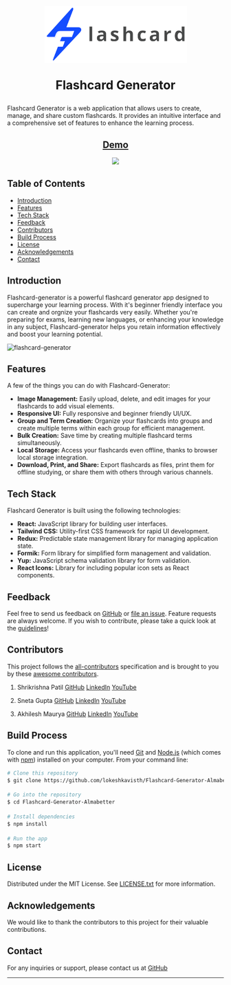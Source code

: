 
<h1 align="center">
  <br>

![logo](./src/assets/logo.png)

Flashcard Generator

</h1>

Flashcard Generator is a web application that allows users to create, manage, and share custom flashcards. It provides an intuitive interface and a comprehensive set of features to enhance the learning process.

<h2 align='center'>
<a href='https://flashcard-generator-alma.vercel.app/' target="_blank">Demo</a>
</h2>

<p align="center">  
  <a href="https://opensource.org/licenses/MIT">
      <img src="https://img.shields.io/badge/License-MIT-yellow.svg">
  </a>
</p>

## Table of Contents

- [Introduction](#introduction)
- [Features](#features)
- [Tech Stack](#tech-stack)
- [Feedback](#feedback)
- [Contributors](#contributors)
- [Build Process](#build-process)
- [License](#license)
- [Acknowledgements](#acknowledgements)
- [Contact](#contact)

## Introduction

Flashcard-generator is a powerful flashcard generator app designed to supercharge your learning process. With it's beginner friendly interface you can create and orgnize your flashcards very easily. Whether you're preparing for exams, learning new languages, or enhancing your knowledge in any subject, Flashcard-generator helps you retain information effectively and boost your learning potential.


![flashcard-generator](https://github.com/lokeshkavisth/Flashcard-Generator-Almabetter/assets/104786100/51561cf8-1d81-41eb-8c71-c6fc37e2391e)



## Features

A few of the things you can do with Flashcard-Generator:

- **Image Management:** Easily upload, delete, and edit images for your flashcards to add visual elements.
- **Responsive UI:** Fully responsive and beginner friendly UI/UX.
- **Group and Term Creation:** Organize your flashcards into groups and create multiple terms within each group for efficient management.
- **Bulk Creation:** Save time by creating multiple flashcard terms simultaneously.
- **Local Storage:** Access your flashcards even offline, thanks to browser local storage integration.
- **Download, Print, and Share:** Export flashcards as files, print them for offline studying, or share them with others through various channels.

## Tech Stack

Flashcard Generator is built using the following technologies:

- **React:** JavaScript library for building user interfaces.
- **Tailwind CSS:** Utility-first CSS framework for rapid UI development.
- **Redux:** Predictable state management library for managing application state.
- **Formik:** Form library for simplified form management and validation.
- **Yup:** JavaScript schema validation library for form validation.
- **React Icons:** Library for including popular icon sets as React components.

## Feedback

Feel free to send us feedback on [GitHub](https://github.com/lokeshkavisth) or [file an issue](https://github.com/lokeshkavisth/Flashcard-Generator-Almabetter/issues/new). Feature requests are always welcome. If you wish to contribute, please take a quick look at the [guidelines](./CONTRIBUTING.md)!

## Contributors

This project follows the [all-contributors](https://github.com/lokeshkavisth/Flashcard-Generator-Almabetter) specification and is brought to you by these [awesome contributors](./CONTRIBUTORS.md).

1. Shrikrishna Patil
[GitHub](https://github.com/Patil-Shrikrishna)
[LinkedIn](https://www.linkedin.com/in/shrikrishna-patil-1b9101239/)
[YouTube]()

2. Sneta Gupta
[GitHub](https://github.com/snetagupta)
[LinkedIn](https://www.linkedin.com/in/sneta-gupta-3062b4155/)
[YouTube]()

3. Akhilesh Maurya
[GitHub](https://github.com/akhilesh365)
[LinkedIn](https://www.linkedin.com/in/akhilesh-maurya-985078161/)
[YouTube]()

## Build Process

To clone and run this application, you'll need [Git](https://git-scm.com) and [Node.js](https://nodejs.org/en/download/) (which comes with [npm](http://npmjs.com)) installed on your computer. From your command line:

```bash
# Clone this repository
$ git clone https://github.com/lokeshkavisth/Flashcard-Generator-Almabetter.git

# Go into the repository
$ cd Flashcard-Generator-Almabetter

# Install dependencies
$ npm install

# Run the app
$ npm start
```

## License

Distributed under the MIT License. See [LICENSE.txt](./LICENSE.txt) for more information.

## Acknowledgements

We would like to thank the contributors to this project for their valuable contributions.

## Contact

For any inquiries or support, please contact us at [GitHub](https://twitter.com/lokeshkavisth)

---
